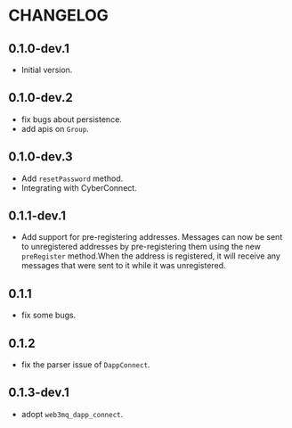 # CHANGELOG

## 0.1.0-dev.1

- Initial version.

## 0.1.0-dev.2

- fix bugs about persistence.
- add apis on `Group`.

## 0.1.0-dev.3

- Add `resetPassword` method.
- Integrating with CyberConnect.

## 0.1.1-dev.1

- Add support for pre-registering addresses. Messages can now be sent to unregistered addresses by pre-registering them
  using the new `preRegister` method.When the address is registered, it will receive any messages that were sent to it
  while it was unregistered.

## 0.1.1

- fix some bugs.

## 0.1.2

- fix the parser issue of `DappConnect`.

## 0.1.3-dev.1

- adopt `web3mq_dapp_connect`.
